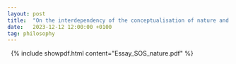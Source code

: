 ```yaml
---
layout: post
title:  "On the interdependency of the conceptualisation of nature and the local environment"
date:   2023-12-12 12:00:00 +0100
tag: philosophy
---
```





<!--more-->
&nbsp;
{% include showpdf.html content="Essay_SOS_nature.pdf" %}
